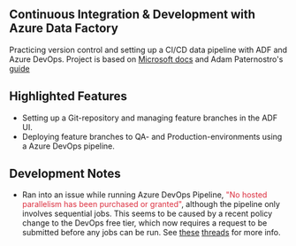 ## Continuous Integration & Development with Azure Data Factory

Practicing version control and setting up a CI/CD data pipeline with ADF and Azure DevOps.
Project is based on [Microsoft docs](https://docs.microsoft.com/en-us/azure/data-factory/continuous-integration-deployment) and Adam Paternostro's [guide](https://github.com/AdamPaternostro/Azure-Data-Factory-CI-CD-Source-Control)

## Highlighted Features
- Setting up a Git-repository and managing feature branches in the ADF UI. 
- Deploying feature branches to QA- and Production-environments using a Azure DevOps pipeline.
## Development Notes
- Ran into an issue while running Azure DevOps Pipeline, <span style="color:#DC2F3F">"No hosted parallelism has been purchased or granted"</span>, although the pipeline only involves sequential jobs. This seems to be caused by a recent policy change to the DevOps free tier, which now requires a request to be submitted before any jobs can be run. See [these](https://stackoverflow.com/questions/68405027/how-to-resolve-no-hosted-parallelism-has-been-purchased-or-granted-in-free-tie) [threads](https://docs.microsoft.com/en-us/answers/questions/477716/how-to-resolve-34no-hosted-parallelism-has-been-pu.html) for more info. 
